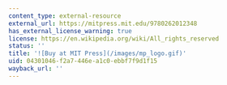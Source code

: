 ```yaml
---
content_type: external-resource
external_url: https://mitpress.mit.edu/9780262012348
has_external_license_warning: true
license: https://en.wikipedia.org/wiki/All_rights_reserved
status: ''
title: '![Buy at MIT Press](/images/mp_logo.gif)'
uid: 04301046-f2a7-446e-a1c0-ebbf7f9d1f15
wayback_url: ''
---
```

